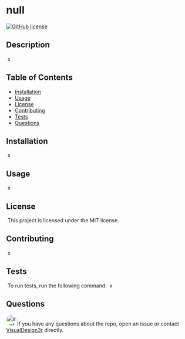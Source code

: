 
# null
[![GitHub license](https://img.shields.io/badge/license-MIT-blue.svg)](https://github.com/VisualDesign3r)
​
## Description
​
x
​
## Table of Contents 
* [Installation](#installation)
​
* [Usage](#usage)
​
* [License](#license)
​
* [Contributing](#contributing)
​
* [Tests](#tests)
​
* [Questions](#questions)
​
## Installation
​
x
​
## Usage
​
x
​
## License
​
This project is licensed under the MIT license.
  
## Contributing
​
x
​
## Tests
​
To run tests, run the following command:
​
x
​
## Questions
​
<img src="https://avatars2.githubusercontent.com/u/57581799?v=4" alt="avatar" style="border-radius: 16px" width="30" />
​
If you have any questions about the repo, open an issue or contact [VisualDesign3r](https://github.com/VisualDesign3r) directly.
    